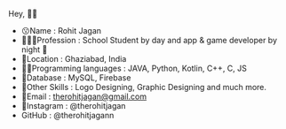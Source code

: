  Hey, 👋🏻
- 😗Name : Rohit Jagan 
- 🧑🏻‍💻Profession : School Student by day and app & game developer by night 🌃
- 📍Location : Ghaziabad, India 
- 🤌🏻Programming languages : JAVA, Python, Kotlin, C++, C, JS
- 💾Database : MySQL, Firebase
- 🤖Other Skills : Logo Designing, Graphic Designing and much more.
- 📨Email : therohitjagan@gmail.com
- 👤Instagram : @therohitjagan
- GitHub : @therohitjagann
<!-- Radhe Radhe -->
